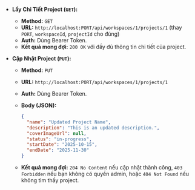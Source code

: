 - **Lấy Chi Tiết Project (`GET`):**
    - **Method:** `GET`
    - **URL:** `http://localhost:PORT/api/workspaces/1/projects/1` (thay `PORT`, `workspaceId`, `projectId` cho đúng)
    - **Auth:** Dùng Bearer Token.
    - **Kết quả mong đợi:** `200 OK` với đầy đủ thông tin chi tiết của project.
        
- **Cập Nhật Project (`PUT`):**
    - **Method:** `PUT`
    - **URL:** `http://localhost:PORT/api/workspaces/1/projects/1`
    - **Auth:** Dùng Bearer Token.
    - **Body (JSON):**
        ```JSON
        {
          "name": "Updated Project Name",
          "description": "This is an updated description.",
          "coverImageUrl": null,
          "status": "in-progress",
          "startDate": "2025-10-15",
          "endDate": "2025-11-30"
        }
        ```
        
    - **Kết quả mong đợi:** `204 No Content` nếu cập nhật thành công, `403 Forbidden` nếu bạn không có quyền admin, hoặc `404 Not Found` nếu không tìm thấy project.